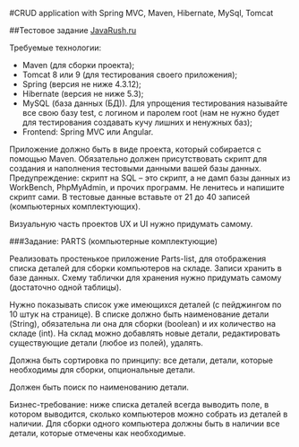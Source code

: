 #CRUD application with Spring MVC, Maven, Hibernate, MySql, Tomcat

##Тестовое задание [JavaRush.ru](javarush.ru)

Требуемые технологии:
- Maven (для сборки проекта);
- Tomcat 8 или 9 (для тестирования своего приложения);
- Spring (версия не ниже 4.3.12);
- Hibernate (версия не ниже 5.3);
- MySQL (база данных (БД)). Для упрощения тестирования называйте все свою базу test, с логином и паролем root (нам не нужно будет для тестирования создавать кучу лишних и ненужных баз);
- Frontend: Spring MVC или Angular.

Приложение должно быть в виде проекта, который собирается с помощью Maven. 
Обязательно должен присутствовать скрипт для создания и наполнения тестовыми данными вашей базы данных. Предупреждение: скрипт на SQL – это скрипт, а не дамп базы данных из WorkBench, PhpMyAdmin, и прочих программ. Не ленитесь и напишите скрипт сами. В тестовые данные вставьте от 21 до 40 записей (компьютерных комплектующих).

Визуальную часть проектов UX и UI нужно придумать самому.

###Задание: PARTS (компьютерные комплектующие)

Реализовать простенькое приложение Parts-list, для отображения списка деталей для сборки компьютеров на складе. Записи хранить в базе данных. Схему таблички для хранения нужно придумать самому (достаточно одной таблицы).

Нужно показывать список уже имеющихся деталей (с пейджингом по 10 штук на странице). В списке должно быть наименование детали (String), обязательна ли она для сборки (boolean) и их количество на складе (int). На склад можно добавлять новые детали, редактировать существующие детали (любое из полей), удалять.

Должна быть сортировка по принципу:
все детали, детали, которые необходимы для сборки, опциональные детали.

Должен быть поиск по наименованию детали.

Бизнес-требование: ниже списка деталей всегда выводить поле, в котором выводится, сколько компьютеров можно собрать из деталей в наличии. Для сборки одного компьютера должны быть в наличии все детали, которые отмечены как необходимые.

